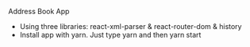 Address Book App
- Using three libraries: react-xml-parser & react-router-dom & history
- Install app with yarn. Just type yarn and then yarn start
